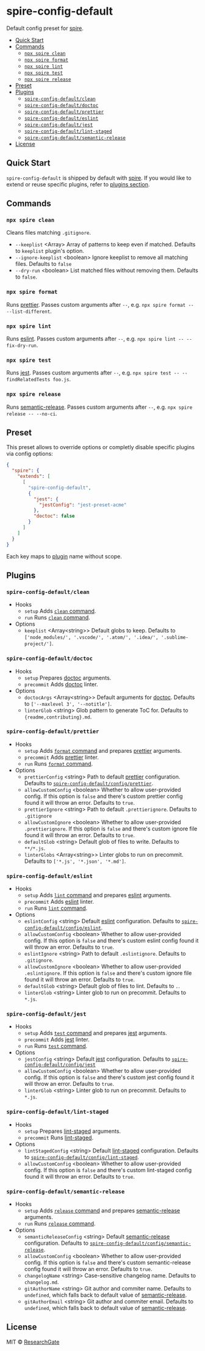 # spire-config-default

Default config preset for [spire].

<!-- START doctoc generated TOC please keep comment here to allow auto update -->
<!-- DON'T EDIT THIS SECTION, INSTEAD RE-RUN doctoc TO UPDATE -->

- [Quick Start](#quick-start)
- [Commands](#commands)
  - [`npx spire clean`](#npx-spire-clean)
  - [`npx spire format`](#npx-spire-format)
  - [`npx spire lint`](#npx-spire-lint)
  - [`npx spire test`](#npx-spire-test)
  - [`npx spire release`](#npx-spire-release)
- [Preset](#preset)
- [Plugins](#plugins)
  - [`spire-config-default/clean`](#spire-config-defaultclean)
  - [`spire-config-default/doctoc`](#spire-config-defaultdoctoc)
  - [`spire-config-default/prettier`](#spire-config-defaultprettier)
  - [`spire-config-default/eslint`](#spire-config-defaulteslint)
  - [`spire-config-default/jest`](#spire-config-defaultjest)
  - [`spire-config-default/lint-staged`](#spire-config-defaultlint-staged)
  - [`spire-config-default/semantic-release`](#spire-config-defaultsemantic-release)
- [License](#license)

<!-- END doctoc generated TOC please keep comment here to allow auto update -->

## Quick Start

`spire-config-default` is shipped by default with [spire]. If you would like to
extend or reuse specific plugins, refer to [plugins section](#plugins).

## Commands

### `npx spire clean`

Cleans files matching `.gitignore`.

- `--keeplist` \<Array\> Array of patterns to keep even if matched. Defaults to
  `keeplist` plugin's option.
- `--ignore-keeplist` \<boolean\> Ignore keeplist to remove all matching files.
  Defaults to `false`
- `--dry-run` \<boolean\> List matched files without removing them. Defaults to
  `false`.

### `npx spire format`

Runs [prettier]. Passes custom arguments after `--`, e.g.
`npx spire format -- --list-different`.

### `npx spire lint`

Runs [eslint]. Passes custom arguments after `--`, e.g.
`npx spire lint -- --fix-dry-run`.

### `npx spire test`

Runs [jest]. Passes custom arguments after `--`, e.g.
`npx spire test -- --findRelatedTests foo.js`.

### `npx spire release`

Runs [semantic-release]. Passes custom arguments after `--`, e.g.
`npx spire release -- --no-ci`.

## Preset

This preset allows to override options or completly disable specific plugins via
config options:

```json
{
  "spire": {
    "extends": [
      [
        "spire-config-default",
        {
          "jest": {
            "jestConfig": "jest-preset-acme"
          },
          "doctoc": false
        }
      ]
    ]
  }
}
```

Each key maps to [plugin](#plugins) name without scope.

## Plugins

### `spire-config-default/clean`

- Hooks
  - `setup` Adds [`clean` command](#npx-spire-clean).
  - `run` Runs [`clean` command](#npx-spire-clean).
- Options
  - `keeplist` \<Array\<string\>\> Default globs to keep. Defaults to
    `['node_modules/', '.vscode/', '.atom/', '.idea/', '.sublime-project/']`.

### `spire-config-default/doctoc`

- Hooks
  - `setup` Prepares [doctoc] arguments.
  - `precommit` Adds [doctoc] linter.
- Options
  - `doctocArgs` \<Array\<string\>\> Default arguments for [doctoc]. Defaults to
    `['--maxlevel 3', '--notitle']`.
  - `linterGlob` \<string\> Glob pattern to generate ToC for. Defaults to
    `{readme,contributing}.md`.

### `spire-config-default/prettier`

- Hooks
  - `setup` Adds [`format` command](#npx-spire-format) and prepares [prettier]
    arguments.
  - `precommit` Adds [prettier] linter.
  - `run` Runs [`format` command](#npx-spire-format).
- Options
  - `prettierConfig` \<string\> Path to default [prettier] configuration.
    Defaults to [`spire-config-default/config/prettier`](./config/prettier.js).
  - `allowCustomConfig` \<boolean\> Whether to allow user-provided config. If
    this option is `false` and there's custom prettier config found it will
    throw an error. Defaults to `true`.
  - `prettierIgnore` \<string\> Path to default `.prettierignore`. Defaults to
    `.gitignore`
  - `allowCustomIgnore` \<boolean\> Whether to allow user-provided
    `.prettierignore`. If this option is `false` and there's custom ignore file
    found it will throw an error. Defaults to `true`.
  - `defaultGlob` \<string\> Default glob of files to write. Defaults to
    `**/*.js`.
  - `linterGlobs` \<Array\<string\>\> Linter globs to run on precommit. Defaults
    to `['*.js', '*.json', '*.md']`.

### `spire-config-default/eslint`

- Hooks
  - `setup` Adds [`lint` command](#npx-spire-lint) and prepares [eslint]
    arguments.
  - `precommit` Adds [eslint] linter.
  - `run` Runs [`lint` command](#npx-spire-lint).
- Options
  - `eslintConfig` \<string\> Default [eslint] configuration. Defaults to
    [`spire-config-default/config/eslint`](./config/eslint.js).
  - `allowCustomConfig` \<boolean\> Whether to allow user-provided config. If
    this option is `false` and there's custom eslint config found it will throw
    an error. Defaults to `true`.
  - `eslintIgnore` \<string\> Path to default `.eslintignore`. Defaults to
    `.gitignore`.
  - `allowCustomIgnore` \<boolean\> Whether to allow user-provided
    `.eslintignore`. If this option is `false` and there's custom ignore file
    found it will throw an error. Defaults to `true`.
  - `defaultGlob` \<string\> Default glob of files to lint. Defaults to `.`.
  - `linterGlob` \<string\> Linter glob to run on precommit. Defaults to `*.js`.

### `spire-config-default/jest`

- Hooks
  - `setup` Adds [`test` command](#npx-spire-test) and prepares [jest]
    arguments.
  - `precommit` Adds [jest] linter.
  - `run` Runs [`test` command](#npx-spire-test-[args]).
- Options
  - `jestConfig` \<string\> Default [jest] configuration. Defaults to
    [`spire-config-default/config/jest`](./config/jest.js)
  - `allowCustomConfig` \<boolean\> Whether to allow user-provided config. If
    this option is `false` and there's custom jest config found it will throw an
    error. Defaults to `true`.
  - `linterGlob` \<string\> Linter glob to run on precommit. Defaults to `*.js`.

### `spire-config-default/lint-staged`

- Hooks
  - `setup` Prepares [lint-staged] arguments.
  - `precommit` Runs [lint-staged].
- Options
  - `lintStagedConfig` \<string\> Default [lint-staged] configuration. Defaults
    to [`spire-config-default/config/lint-staged`](./config/lint-staged.js).
  - `allowCustomConfig` \<boolean\> Whether to allow user-provided config. If
    this option is `false` and there's custom lint-staged config found it will
    throw an error. Defaults to `true`.

### `spire-config-default/semantic-release`

- Hooks
  - `setup` Adds [`release` command](#npx-spire-release) and prepares
    [semantic-release] arguments.
  - `run` Runs [`release` command](#npx-spire-release).
- Options
  - `semanticReleaseConfig` \<string\> Default [semantic-release] configuration.
    Defaults to
    [`spire-config-default/config/semantic-release`](./config/semantic-release.js).
  - `allowCustomConfig` \<boolean\> Whether to allow user-provided config. If
    this option is `false` and there's custom semantic-release config found it
    will throw an error. Defaults to `true`.
  - `changelogName` \<string\> Case-sensitive changelog name. Defaults to
    `changelog.md`.
  - `gitAuthorName` \<string\> Git author and commiter name. Defaults to
    `undefined`, which falls back to default value of [semantic-release].
  - `gitAuthorEmail` \<string\> Git author and commiter email. Defaults to
    `undefined`, which falls back to default value of [semantic-release].

## License

MIT &copy; [ResearchGate](https://github.com/researchgate)

[spire]: ../spire/readme.md
[eslint]: https://eslint.org/
[prettier]: https://prettier.io/
[doctoc]: https://github.com/thlorenz/doctoc
[jest]: https://jestjs.io/
[lint-staged]: https://github.com/okonet/lint-staged
[semantic-release]: https://github.com/semantic-release/semantic-release
